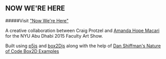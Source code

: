 NOW WE'RE HERE 
--------------

#####Visit ["Now We're Here"](http://craigprotzel.github.io/sand/)


A creative collaboration between Craig Protzel and [Amanda Hope Macari](amandahopemacari.com) for the NYU Abu Dhabi 2015 Faculty Art Show.

Built using [p5js](p5js.org) and [box2Djs](http://box2d-js.sourceforge.net/) along with the help of [Dan Shiffman's Nature of Code Box2D Examples](https://github.com/shiffman/The-Nature-of-Code-Examples-p5.js/tree/master/chp05_libraries/box2d-html5)
